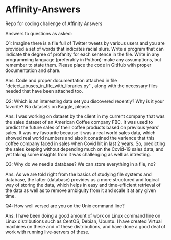 # Affinity-Answers
Repo for coding challenge of Affinity Answers

Answers to questions as asked: 

Q1: Imagine there is a file full of Twitter tweets by various users and you are provided a set of words that indicates racial slurs. Write a program that can indicate the degree of profanity for each sentence in the file. Write in any programming language (preferably in Python)-make any assumptions, but remember to state them. Please place the code in GitHub with proper documentation and share.

Ans:
Code and proper documentation attached in file "detect_abuses_in_file_with_libraries.py" , along with the necessary files needed that have been attached too.

Q2: Which is an interesting data set you discovered recently? Why is it your favorite? No datasets on Kaggle, please.

Ans:
I was working on dataset by the client in my current company that was the sales dataset of an American Coffee company FBC. It was used to predict the future sales of their coffee products based on previous years' sales. It was my favourite because it was a real world sales data, which showed real world numbers and also it conatined the varience that this coffee company faced in sales when Covid hit in last 2 years. So, predicting the sales keeping without depending much on the Covid-19 sales data, and yet taking some insights from it was challenging as well as intresting. 

Q3: Why do we need a database? We can store everything in a file, no?

Ans: As we are told right from the basics of studying file systems and database, the latter (database) provides us a more structured and logical way of storing the data, which helps in easy and time-efficient retrieval of the data as well as to remove ambiguity from it and scale it at any given time.

Q4: How well versed are you on the Unix command line?

Ans: I have been doing a good amount of work on Linux command line on Linux distributions such as CentOS, Debian, Ubuntu. I have created Virtual machines on these and of these distributions, and have done a good deal of work with running live-servers of these.
